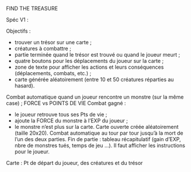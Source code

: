 FIND THE TREASURE

Spéc V1 :

Objectifs :

- trouver un trésor sur une carte ;
- créatures à combattre ;
- partie terminée quand le trésor est trouvé ou quand le joueur meurt ;
- quatre boutons pour les déplacements du joueur sur la carte ;
- zone de texte pour afficher les actions et leurs conséquences (déplacements, combats, etc.) ;
- carte générée aléatoirement (entre 10 et 50 créatures réparties au hasard).

Combat automatique quand un joueur rencontre un monstre (sur la même case) ;
FORCE vs POINTS DE VIE
Combat gagné :

- le joueur retrouve tous ses Pts de vie ;
- ajoute la FORCE du monstre à l’EXP du joueur ;
- le monstre n’est plus sur la carte.
  Carte ouverte créée aléatoirement (taille 20x20).
  Combat automatique au tour par tour jusqu’à la mort de l’un des deux parties.
  Fin de partie : tableau récapitulatif (gain d’EXP, nbre de monstres tués, temps de jeu ...).
  Il faut afficher les instructions pour le joueur.

Carte : Pt de départ du joueur, des créatures et du trésor
